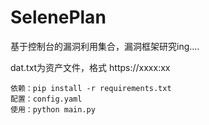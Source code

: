 # SelenePlan
 基于控制台的漏洞利用集合，漏洞框架研究ing....

 dat.txt为资产文件，格式 https://xxxx:xx

    依赖：pip install -r requirements.txt
    配置：config.yaml
    使用：python main.py

